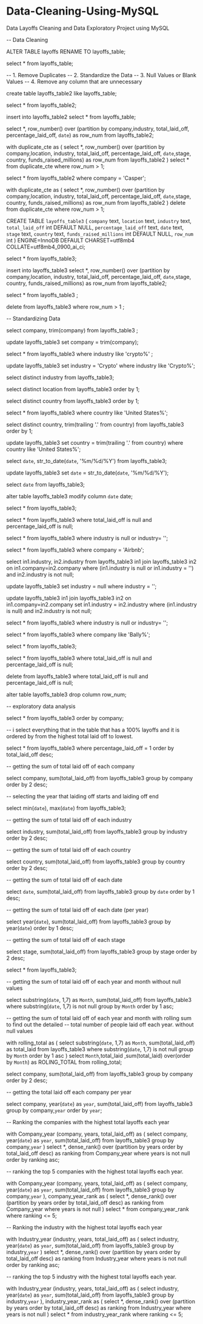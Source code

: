 # Data-Cleaning-Using-MySQL
Data Layoffs Cleaning and Data Exploratory Project using MySQL



-- Data Cleaning

ALTER TABLE layoffs RENAME TO layoffs_table;

select * from layoffs_table;

-- 1. Remove Duplicates
-- 2. Standardize the Data
-- 3. Null Values or Blank Values
-- 4. Remove any column that are unnecessary



create table layoffs_table2
like layoffs_table;

select * from layoffs_table2;

insert into layoffs_table2
select * from layoffs_table;

select *,
row_number() over
(partition by company,industry, total_laid_off, percentage_laid_off, `date`) as row_num
from layoffs_table2;

with duplicate_cte as 
(
select *,
row_number() over
(partition by company,location, industry, total_laid_off, percentage_laid_off, `date`,stage, country, funds_raised_millions) as row_num
from layoffs_table2
)
select * from duplicate_cte
where row_num > 1;

select * from layoffs_table2
where company = 'Casper';

with duplicate_cte as 
(
select *,
row_number() over
(partition by company,location, industry, total_laid_off, percentage_laid_off, `date`,stage, country, funds_raised_millions) as row_num
from layoffs_table2
)
delete from duplicate_cte
where row_num > 1;

CREATE TABLE `layoffs_table3` (
  `company` text,
  `location` text,
  `industry` text,
  `total_laid_off` int DEFAULT NULL,
  `percentage_laid_off` text,
  `date` text,
  `stage` text,
  `country` text,
  `funds_raised_millions` int DEFAULT NULL,
  `row_num` int 
) ENGINE=InnoDB DEFAULT CHARSET=utf8mb4 COLLATE=utf8mb4_0900_ai_ci;


select * from layoffs_table3;

insert into layoffs_table3
select *,
row_number() over
(partition by company,location, industry, total_laid_off, percentage_laid_off, `date`,stage, country, funds_raised_millions) as row_num
from layoffs_table2;

select * from layoffs_table3
;

delete from layoffs_table3
where row_num > 1
;

-- Standardizing Data

select company, trim(company)
from layoffs_table3
;

update layoffs_table3
set company = trim(company);

select *
from layoffs_table3
where industry like 'crypto%'
;

update layoffs_table3
set industry = 'Crypto'
where industry like 'Crypto%';

select distinct industry from layoffs_table3;

select distinct location from layoffs_table3
order by 1;

select distinct country from layoffs_table3
order by 1;

select *
from layoffs_table3
where country like 'United States%';

select distinct country, trim(trailing '.' from country)
from layoffs_table3
order by 1;

update layoffs_table3
set country = trim(trailing '.' from country)
where country like 'United States%';

select `date`,
str_to_date(`date`, '%m/%d/%Y')
from layoffs_table3;

update layoffs_table3
set `date` = str_to_date(`date`, '%m/%d/%Y');

select `date`
from layoffs_table3;

alter table layoffs_table3
modify column `date` date;

select *
from layoffs_table3;

select *
from layoffs_table3
where total_laid_off is null
and percentage_laid_off is null;

select * from layoffs_table3
where industry is null
or industry= '';

select * from layoffs_table3
where company = 'Airbnb';

select in1.industry, in2.industry
from layoffs_table3 in1
join layoffs_table3 in2
	on in1.company=in2.company
where (in1.industry is null or in1.industry = '')
and in2.industry is not null;

update layoffs_table3
set industry = null
where industry = '';


update layoffs_table3 in1
join layoffs_table3 in2
	on in1.company=in2.company
set in1.industry = in2.industry
where (in1.industry is null)
and in2.industry is not null;


select * from layoffs_table3
where industry is null
or industry= '';

select * from layoffs_table3
where company like 'Bally%';

select * from layoffs_table3;


select * from layoffs_table3
where total_laid_off is null
and percentage_laid_off is null;

delete from layoffs_table3
where total_laid_off is null
and percentage_laid_off is null;


alter table layoffs_table3
drop column row_num;






-- exploratory data analysis

select * from layoffs_table3
order by company;

-- i select everything that in the table that has a 100% layoffs and it is ordered by from the highest total laid off to lowest.

select * from layoffs_table3
where percentage_laid_off = 1
order by total_laid_off desc;

-- getting the sum of total laid off of each company

select company, sum(total_laid_off)
from layoffs_table3
group by company
order by 2 desc;

-- selecting the year that laiding off starts and laiding off end

select min(`date`), max(`date`)
from layoffs_table3;

-- getting the sum of total laid off of each industry

select industry, sum(total_laid_off)
from layoffs_table3
group by industry
order by 2 desc;


-- getting the sum of total laid off of each country

select country, sum(total_laid_off)
from layoffs_table3
group by country
order by 2 desc;


-- getting the sum of total laid off of each date

select `date`, sum(total_laid_off)
from layoffs_table3
group by `date`
order by 1 desc;

-- getting the sum of total laid off of each date (per year)

select year(`date`), sum(total_laid_off)
from layoffs_table3
group by year(`date`)
order by 1 desc;

-- getting the sum of total laid off of each stage

select stage, sum(total_laid_off)
from layoffs_table3
group by stage
order by 2 desc;


select * from layoffs_table3;

-- getting the sum of total laid off of each year and month without null values 

select substring(`date`, 1,7) as `Month`, sum(total_laid_off)
from layoffs_table3
where substring(`date`, 1,7) is not null
group by `Month`
order by 1 asc;

-- getting the sum of total laid off of each year and month with rolling sum to find out the detailed
-- total number of people laid off each year. without null values 

with rolling_total as 
(
select substring(`date`, 1,7) as `Month`, sum(total_laid_off) as total_laid
from layoffs_table3
where substring(`date`, 1,7) is not null
group by `Month`
order by 1 asc
)
select `Month`,total_laid
,sum(total_laid) over(order by `Month`) as ROLING_TOTAL
from rolling_total;


select company, sum(total_laid_off)
from layoffs_table3
group by company
order by 2 desc;

-- getting the total laid off each company per year

select company, year(`date`) as `year`, sum(total_laid_off)
from layoffs_table3
group by company,`year`
order by `year`;

-- Ranking the companies with the highest total layoffs each year

with Company_year (company, years, total_laid_off) as
(
select company, year(`date`) as `year`, sum(total_laid_off)
from layoffs_table3
group by company,`year`
)
select *, dense_rank() over (partition by years order by total_laid_off desc) as ranking
from Company_year
where years is not null
order by ranking asc;

-- ranking the top 5 companies with the highest total layoffs each year.

with Company_year (company, years, total_laid_off) as
(
select company, year(`date`) as `year`, sum(total_laid_off)
from layoffs_table3
group by company,`year`
),
company_year_rank as 
(
select *, dense_rank() over (partition by years order by total_laid_off desc) as ranking
from Company_year
where years is not null
)
select * from company_year_rank
where ranking <= 5;

-- Ranking the industry with the highest total layoffs each year

with Industry_year (industry, years, total_laid_off) as
(
select industry, year(`date`) as `year`, sum(total_laid_off)
from layoffs_table3
group by industry,`year`
)
select *, dense_rank() over (partition by years order by total_laid_off desc) as ranking
from Industry_year
where years is not null
order by ranking asc;


-- ranking the top 5 industry with the highest total layoffs each year.

with Industry_year (industry, years, total_laid_off) as
(
select industry, year(`date`) as `year`, sum(total_laid_off)
from layoffs_table3
group by industry,`year`
),
industry_year_rank as 
(
select *, dense_rank() over (partition by years order by total_laid_off desc) as ranking
from Industry_year
where years is not null
)
select * from industry_year_rank
where ranking <= 5;
